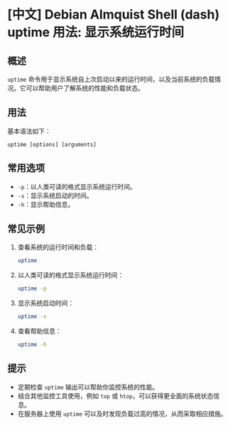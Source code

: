 # [中文] Debian Almquist Shell (dash) uptime 用法: 显示系统运行时间

## 概述
`uptime` 命令用于显示系统自上次启动以来的运行时间，以及当前系统的负载情况。它可以帮助用户了解系统的性能和负载状态。

## 用法
基本语法如下：
```
uptime [options] [arguments]
```

## 常用选项
- `-p`：以人类可读的格式显示系统运行时间。
- `-s`：显示系统启动的时间。
- `-h`：显示帮助信息。

## 常见示例
1. 查看系统的运行时间和负载：
   ```sh
   uptime
   ```
   
2. 以人类可读的格式显示系统运行时间：
   ```sh
   uptime -p
   ```

3. 显示系统启动时间：
   ```sh
   uptime -s
   ```

4. 查看帮助信息：
   ```sh
   uptime -h
   ```

## 提示
- 定期检查 `uptime` 输出可以帮助你监控系统的性能。
- 结合其他监控工具使用，例如 `top` 或 `htop`，可以获得更全面的系统状态信息。
- 在服务器上使用 `uptime` 可以及时发现负载过高的情况，从而采取相应措施。